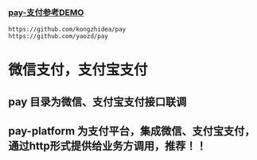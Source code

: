### [pay-支付参考DEMO](https://github.com/kongzhidea/pay)
```
https://github.com/kongzhidea/pay
https://github.com/yaozd/pay
```
# 微信支付，支付宝支付

## pay 目录为微信、支付宝支付接口联调
## pay-platform 为支付平台，集成微信、支付宝支付，通过http形式提供给业务方调用，推荐！！